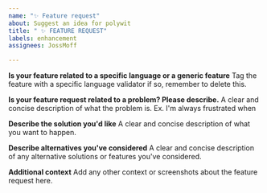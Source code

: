 ```yaml
---
name: "✨ Feature request"
about: Suggest an idea for polywit
title: " ✨ FEATURE REQUEST"
labels: enhancement
assignees: JossMoff

---
```


**Is your feature related to a specific language or a generic feature**
Tag the feature with a specific language validator if so, remember to delete this.

**Is your feature request related to a problem? Please describe.**
A clear and concise description of what the problem is. Ex. I'm always frustrated when 

**Describe the solution you'd like**
A clear and concise description of what you want to happen.

**Describe alternatives you've considered**
A clear and concise description of any alternative solutions or features you've considered.

**Additional context**
Add any other context or screenshots about the feature request here.
